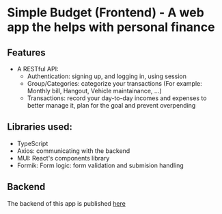 # Simple Budget (Frontend) - A web app the helps with personal finance

## Features

- A RESTful API:
  - Authentication: signing up, and logging in, using session
  - Group/Categories: categorize your transactions (For example: Monthly bill, Hangout, Vehicle maintainance, ...)
  - Transactions: record your day-to-day incomes and expenses to better manage it, plan for the goal and prevent overpending

## Libraries used:

- TypeScript
- Axios: communicating with the backend
- MUI: React's components library
- Formik: Form logic: form validation and submision handling

## Backend

The backend of this app is published [here](https://github.com/pmq24/simple-budget-be)
